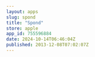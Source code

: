 ```yaml
---
layout: apps
slug: spond
title: "Spond"
store: apple
app_id: 755596884
date: 2024-10-14T06:46:04Z
published: 2013-12-08T07:02:07Z
---
```

